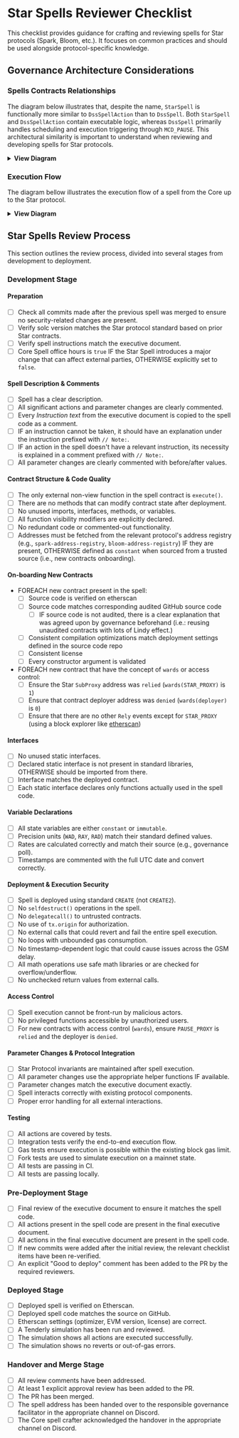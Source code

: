 # Star Spells Reviewer Checklist

This checklist provides guidance for crafting and reviewing spells for Star protocols (Spark, Bloom, etc.). It focuses on common practices and should be used alongside protocol-specific knowledge.

## Governance Architecture Considerations

### Spells Contracts Relationships

The diagram below illustrates that, despite the name, `StarSpell` is functionally more similar to `DssSpellAction` than to `DssSpell`. Both `StarSpell` and `DssSpellAction` contain executable logic, whereas `DssSpell` primarily handles scheduling and execution triggering through `MCD_PAUSE`. This architectural similarity is important to understand when reviewing and developing spells for Star protocols.

<details>
<summary><b>View Diagram</b></summary>

```mermaid
---
config:
    class:
        hideEmptyMembersBox: true
---
classDiagram
    %% Core contract inheritance structure
    DssExec <|-- DssSpell : inherits
    DssAction <|-- DssSpellAction : inherits

    %% Instantiation relationship
    DssSpell ..> DssSpellAction : instantiates

    %% Functional similarity
    DssSpellAction <.. StarSpell : functionally similar

    %% Reference relationship
    DssExec --> DssAction : references
```

</details>

### Execution Flow

The diagram bellow illustrates the execution flow of a spell from the Core up to the Star protocol.

<details>
<summary><b>View Diagram</b></summary>

```mermaid
graph TB
    %% Style Definitions
    classDef core fill:#d7e9d8,stroke:#666,stroke-width:1px
    classDef star fill:#f0e6d1,stroke:#666,stroke-width:1px
    classDef governance fill:#f9e8e8,stroke:#666,stroke-width:1px
    classDef transparent fill:none,stroke:none
    classDef boundary stroke:#888,stroke-width:2px,stroke-dasharray: 5 5,fill:none

    subgraph MainDiagram [ ]
		direction TB
        %% Components
        Governance((Governance Actor))

        subgraph CoreCode ["MakerDAO Core"]
            DssSpell[DssSpell]
            DssSpellAction[DssSpellAction]
            MCD_PAUSE[MCD_PAUSE]
            MCD_PAUSE_PROXY[MCD_PAUSE_PROXY]
        end

        subgraph StarCode ["Star Protocol"]
            STAR_PROXY[STAR_PROXY]
            StarSpell[StarSpell]
        end

        %% Execution Flow with multi-level numbered steps
        Governance -->|1\. schedule| DssSpell
        DssSpell -->|1.1\. plot | MCD_PAUSE
        Governance -->|"2\. [after GSM delay] cast"| DssSpell
        DssSpell -->|2.1\. exec| MCD_PAUSE
        MCD_PAUSE -->|2.2\. exec| MCD_PAUSE_PROXY
        MCD_PAUSE_PROXY -->|2.3\. delegatecall| DssSpellAction
        DssSpellAction -->|2.4\. call| STAR_PROXY
        STAR_PROXY -->|2.5\. delegatecall| StarSpell
    end

    %% Legend as a single node with HTML table - one item per row - no borders
    subgraph Legend [ ]
        LegendTable["<table border='0' cellspacing='1' cellpadding='5' style='background:transparent; border-color:transparent; border-collapse: separate; border-spacing: 0 10px; min-width: 230px'>
            <tr style='background:transparent;'>
                <td width='20' height='20' bgcolor='#d7e9d8' style='border:none;'></td>
                <td align='left' style='background:transparent; border:none;'>Core Contracts</td>
            </tr>
            <tr style='background:transparent;'>
                <td width='20' height='20' bgcolor='#f0e6d1' style='border:none;'></td>
                <td align='left' style='background:transparent; border:none;'>Star Contracts</td>
            </tr>
            <tr style='background:transparent;'>
                <td width='20' height='20' bgcolor='#f9e8e8' style='border:none;'></td>
                <td align='left' style='background:transparent; border:none;'>Governance Actors</td>
            </tr>
        </table>"]
    end
    class Legend transparent
    style LegendTable fill:none,stroke:none,border:none

    %% Apply Styles
    class DssSpell,DssSpellAction core
    class MCD_PAUSE,MCD_PAUSE_PROXY core
    class Governance governance
    class STAR_PROXY,StarSpell star
    class MainDiagram transparent
    class CoreCode,StarCode boundary
```

</details>

## Star Spells Review Process

This section outlines the review process, divided into several stages from development to deployment.

### Development Stage

#### Preparation
- [ ] Check all commits made after the previous spell was merged to ensure no security-related changes are present.
- [ ] Verify solc version matches the Star protocol standard based on prior Star contracts.
- [ ] Verify spell instructions match the executive document.
- [ ] Core Spell office hours is `true` IF the Star Spell introduces a major change that can affect external parties, OTHERWISE explicitly set to `false`.

#### Spell Description & Comments
- [ ] Spell has a clear description.
- [ ] All significant actions and parameter changes are clearly commented.
- [ ] Every _Instruction text_ from the executive document is copied to the spell code as a comment.
- [ ] IF an instruction cannot be taken, it should have an explanation under the instruction prefixed with `// Note:`.
- [ ] IF an action in the spell doesn't have a relevant instruction, its necessity is explained in a comment prefixed with `// Note:`.
- [ ] All parameter changes are clearly commented with before/after values.

#### Contract Structure & Code Quality
- [ ] The only external non-view function in the spell contract is `execute()`.
- [ ] There are no methods that can modify contract state after deployment.
- [ ] No unused imports, interfaces, methods, or variables.
- [ ] All function visibility modifiers are explicitly declared.
- [ ] No redundant code or commented-out functionality.
- [ ] Addresses must be fetched from the relevant protocol's address registry (e.g., `spark-address-registry`, `bloom-address-registry`) IF they are present, OTHERWISE defined as `constant` when sourced from a trusted source (i.e., new contracts onboarding).
	
#### On-boarding New Contracts

- FOREACH new contract present in the spell:
  - [ ] Source code is verified on etherscan
  - [ ] Source code matches corresponding audited GitHub source code
    - [ ] IF source code is not audited, there is a clear explanation that was agreed upon by governance beforehand (i.e.: reusing unaudited contracts with lots of Lindy effect.)
  - [ ] Consistent compilation optimizations match deployment settings defined in the source code repo
  - [ ] Consistent license
  - [ ] Every constructor argument is validated
- FOREACH new contract that have the concept of `wards` or access control:
  - [ ] Ensure the Star `SubProxy` address was `relied` (`wards(STAR_PROXY)` is `1`)
  - [ ] Ensure that contract deployer address was `denied` (`wards(deployer)` is `0`)
  - [ ] Ensure that there are no other `Rely` events except for `STAR_PROXY` (using a block explorer like [etherscan](https://etherscan.io))
	
#### Interfaces
- [ ] No unused static interfaces.
- [ ] Declared static interface is not present in standard libraries, OTHERWISE should be imported from there.
- [ ] Interface matches the deployed contract.
- [ ] Each static interface declares only functions actually used in the spell code.

#### Variable Declarations
- [ ] All state variables are either `constant` or `immutable`.
- [ ] Precision units (`WAD`, `RAY`, `RAD`) match their standard defined values.
- [ ] Rates are calculated correctly and match their source (e.g., governance poll).
- [ ] Timestamps are commented with the full UTC date and convert correctly.

#### Deployment & Execution Security
- [ ] Spell is deployed using standard `CREATE` (not `CREATE2`).
- [ ] No `selfdestruct()` operations in the spell.
- [ ] No `delegatecall()` to untrusted contracts.
- [ ] No use of `tx.origin` for authorization.
- [ ] No external calls that could revert and fail the entire spell execution.
- [ ] No loops with unbounded gas consumption.
- [ ] No timestamp-dependent logic that could cause issues across the GSM delay.
- [ ] All math operations use safe math libraries or are checked for overflow/underflow.
- [ ] No unchecked return values from external calls.

#### Access Control
- [ ] Spell execution cannot be front-run by malicious actors.
- [ ] No privileged functions accessible by unauthorized users.
- [ ] For new contracts with access control (`wards`), ensure `PAUSE_PROXY` is `relied` and the deployer is `denied`.

#### Parameter Changes & Protocol Integration
- [ ] Star Protocol invariants are maintained after spell execution.
- [ ] All parameter changes use the appropriate helper functions IF available.
- [ ] Parameter changes match the executive document exactly.
- [ ] Spell interacts correctly with existing protocol components.
- [ ] Proper error handling for all external interactions.

#### Testing
- [ ] All actions are covered by tests.
- [ ] Integration tests verify the end-to-end execution flow.
- [ ] Gas tests ensure execution is possible within the existing block gas limit.
- [ ] Fork tests are used to simulate execution on a mainnet state.
- [ ] All tests are passing in CI.
- [ ] All tests are passing locally.

### Pre-Deployment Stage
- [ ] Final review of the executive document to ensure it matches the spell code.
- [ ] All actions present in the spell code are present in the final executive document.
- [ ] All actions in the final executive document are present in the spell code.
- [ ] If new commits were added after the initial review, the relevant checklist items have been re-verified.
- [ ] An explicit "Good to deploy" comment has been added to the PR by the required reviewers.

### Deployed Stage
- [ ] Deployed spell is verified on Etherscan.
- [ ] Deployed spell code matches the source on GitHub.
- [ ] Etherscan settings (optimizer, EVM version, license) are correct.
- [ ] A Tenderly simulation has been run and reviewed.
- [ ] The simulation shows all actions are executed successfully.
- [ ] The simulation shows no reverts or out-of-gas errors.

### Handover and Merge Stage
- [ ] All review comments have been addressed.
- [ ] At least 1 explicit approval review has been added to the PR.
- [ ] The PR has been merged.
- [ ] The spell address has been handed over to the responsible governance facilitator in the appropriate channel on Discord.
- [ ] The Core spell crafter acknowledged the handover in the appropriate channel on Discord.
